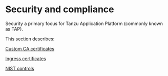 # Security and compliance

Security a primary focus for Tanzu Application Platform (commonly known as TAP).

This section describes:

[Custom CA certificates](custom-ca-certificates.hbs.md)

[Ingress certificates](ingress-certificates.hbs.md)

[NIST controls](tap-nist-matrix.hbs.md)

